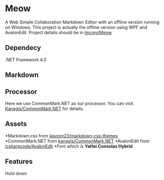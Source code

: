 # Meow
A Web Simple Collaboration Markdown Editor with an offline version running on Windows.
This project is actually the offline version using WPF and AvalonEdit. Project details should be in [imcmy/Meow](https://github.com/imcmy/Meow)

## Dependecy
.NET Framework 4.0

## Markdown

## Processor
Here we use CommonMark.NET as our processor.
You can visit [Kanagis/CommonMark.NET](https://github.com/Knagis/CommonMark.NET) for details.

## Assets
*Markdown.css from [jasonm23/markdown-css-themes](https://github.com/jasonm23/markdown-css-themes)
*CommonMark.NET from [kanagis/CommonMark.NET](https://github.com/Knagis/CommonMark.NET)
*AvalonEdit from [icsharpcode/AvalonEdit](https://github.com/icsharpcode/AvalonEdit)
*Font which is **YaHei Consolas Hybrid**

## Features
Hold down
